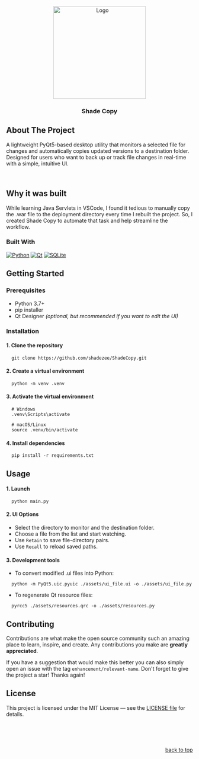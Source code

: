 <a id="readme-top"></a>

<!-- PROJECT LOGO -->
<br />
<div align="center">
  <a href="https://github.com/shadezee/ShadeCopy">
    <img src="./assets/icon.ico" alt="Logo" width="250" height="250">
  </a>

  <h3 align="center">Shade Copy</h3>
</div>


<!-- ABOUT THE PROJECT -->
## About The Project
A lightweight PyQt5-based desktop utility that monitors a selected file for changes and automatically copies updated versions to a destination folder. Designed for users who want to back up or track file changes in real-time with a simple, intuitive UI.

<br>

## Why it was built
While learning Java Servlets in VSCode, I found it tedious to manually copy the .war file to the deployment directory every time I rebuilt the project. So, I created Shade Copy to automate that task and help streamline the workflow.

### Built With
[![Python][Python.com]][Python-url] [![Qt][Qt.com]][Qt-url] [![SQLite][SQLite-badge]][SQLite-url]

<!-- GETTING STARTED -->
## Getting Started
### Prerequisites

- Python 3.7+
- pip installer
- Qt Designer *(optional, but recommended if you want to edit the UI)*

### Installation
  #### 1. Clone the repository
  ```
    git clone https://github.com/shadezee/ShadeCopy.git
  ```

  #### 2. Create a virtual environment
  ```
    python -m venv .venv
  ```

  #### 3. Activate the virtual environment
  ```
    # Windows
    .venv\Scripts\activate

    # macOS/Linux
    source .venv/bin/activate
  ```

  #### 4. Install dependencies
  ```
    pip install -r requirements.txt
  ```

## Usage
  #### 1. Launch
  ```
    python main.py
  ```

  #### 2. UI Options
  - Select the directory to monitor and the destination folder.
  - Choose a file from the list and start watching.
  - Use `Retain` to save file-directory pairs.
  - Use `Recall` to reload saved paths.

  #### 3. Development tools
  - To convert modified .ui files into Python:
  ```
    python -m PyQt5.uic.pyuic ./assets/ui_file.ui -o ./assets/ui_file.py
  ```

  - To regenerate Qt resource files:
  ```
    pyrcc5 ./assets/resources.qrc -o ./assets/resources.py
  ```

<!-- CONTRIBUTING -->
## Contributing

Contributions are what make the open source community such an amazing place to learn, inspire, and create. Any contributions you make are **greatly appreciated**.

If you have a suggestion that would make this better you can also simply open an issue with the tag `enhancement/relevant-name`.
Don't forget to give the project a star! Thanks again!

<!-- LICENSE -->
## License
This project is licensed under the MIT License — see the [LICENSE file](LICENSE)  for details.

<br>
<br>
<br>

<p align="right"><a href="#readme-top">back to top</a></p>

<!-- MARKDOWN LINKS & IMAGES -->
[Python.com]: https://img.shields.io/badge/Python-ffffff?style=for-the-badge&logo=python
[Python-url]: https://python.com
[Qt.com]: https://img.shields.io/badge/PyQt-ffffff?style=for-the-badge&logo=qt
[Qt-url]: https://wiki.python.org/moin/PyQt
[SQLite-badge]: https://img.shields.io/badge/SQLite-ffffff?style=for-the-badge&logo=sqlite&logoColor=000000
[SQLite-url]: https://www.sqlite.org/
